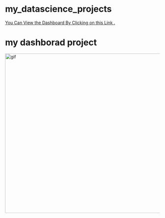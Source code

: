 # my_datascience_projects
[You Can View the Dashboard By Clicking on this Link .](https://datascientist88-my-datascience-projects-streamlitapp-x0gr6t.streamlit.app/)
# my dashborad project 
<p><img align="center" alt="gif" src="https://user-images.githubusercontent.com/119727641/211760843-0e6ba0c7-5424-40ee-b3c9-0236526dcbdd.gif" width="900" height="520" /></p>
